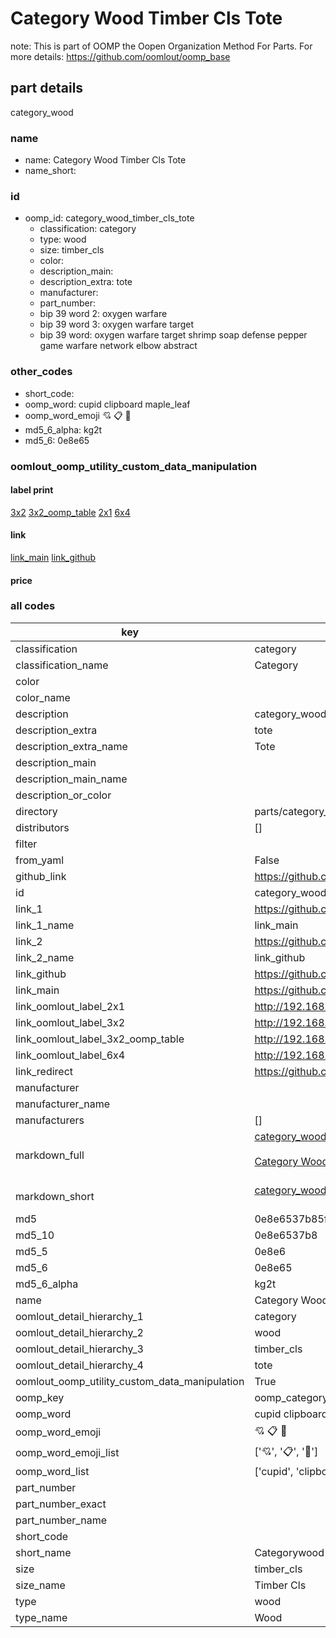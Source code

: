 # Category Wood Timber Cls Tote  

note: This is part of OOMP the Oopen Organization Method For Parts. For more details: https://github.com/oomlout/oomp_base

##  part details
  



category_wood



### name
* name: Category Wood Timber Cls Tote
* name_short: 
### id
* oomp_id: category_wood_timber_cls_tote
  * classification: category
  * type: wood
  * size: timber_cls
  * color: 
  * description_main: 
  * description_extra: tote
  * manufacturer: 
  * part_number: 
  * bip 39 word 2: oxygen warfare
  * bip 39 word 3: oxygen warfare target
  * bip 39 word: oxygen warfare target shrimp soap defense pepper game warfare network elbow abstract

### other_codes
* short_code: 
* oomp_word: cupid clipboard maple_leaf
* oomp_word_emoji :cupid: :clipboard: :maple_leaf:
* md5_6_alpha: kg2t
* md5_6: 0e8e65






### oomlout_oomp_utility_custom_data_manipulation
#### label print
[3x2](http://192.168.1.245:1112/?label=oomp%20kg2t)
[3x2_oomp_table](http://192.168.1.108:1112/?label=oomp%20kg2t)
[2x1](http://192.168.1.242:1112/?label=oomp%20kg2t)
[6x4](http://192.168.1.55:1112/?label=oomp%20kg2t)    

#### link

[link_main](https://github.com/oomlout/oomlout_oomp_version_1_messy/tree/main/parts/category_wood_timber_cls_tote) [link_github](https://github.com/oomlout/oomlout_oomp_version_1_messy/tree/main/parts/category_wood_timber_cls_tote)                             

#### price







### all codes 
| key | value |  
| --- | --- |  
| classification | category |  
| classification_name | Category |  
| color |  |  
| color_name |  |  
| description | category_wood |  
| description_extra | tote |  
| description_extra_name | Tote |  
| description_main |  |  
| description_main_name |  |  
| description_or_color |   |  
| directory | parts/category_wood_timber_cls_tote |  
| distributors | [] |  
| filter |  |  
| from_yaml | False |  
| github_link | https://github.com/oomlout/oomlout_oomp_part_src/tree/main/parts/category_wood_timber_cls_tote |  
| id | category_wood_timber_cls_tote |  
| link_1 | https://github.com/oomlout/oomlout_oomp_version_1_messy/tree/main/parts/category_wood_timber_cls_tote |  
| link_1_name | link_main |  
| link_2 | https://github.com/oomlout/oomlout_oomp_version_1_messy/tree/main/parts/category_wood_timber_cls_tote |  
| link_2_name | link_github |  
| link_github | https://github.com/oomlout/oomlout_oomp_version_1_messy/tree/main/parts/category_wood_timber_cls_tote |  
| link_main | https://github.com/oomlout/oomlout_oomp_version_1_messy/tree/main/parts/category_wood_timber_cls_tote |  
| link_oomlout_label_2x1 | http://192.168.1.242:1112/?label=oomp%20kg2t |  
| link_oomlout_label_3x2 | http://192.168.1.245:1112/?label=oomp%20kg2t |  
| link_oomlout_label_3x2_oomp_table | http://192.168.1.108:1112/?label=oomp%20kg2t |  
| link_oomlout_label_6x4 | http://192.168.1.55:1112/?label=oomp%20kg2t |  
| link_redirect | https://github.com/oomlout/oomlout_oomp_version_1_messy/tree/main/parts/category_wood_timber_cls_tote |  
| manufacturer |  |  
| manufacturer_name |  |  
| manufacturers | [] |  
| markdown_full | [category_wood_timber_cls_tote](none)<br>[](none)<br>[Category Wood Timber Cls Tote](none)<br><br> |  
| markdown_short | [category_wood_timber_cls_tote](none)<br><br> |  
| md5 | 0e8e6537b85f345ce5e6dc73bbfdc4f2 |  
| md5_10 | 0e8e6537b8 |  
| md5_5 | 0e8e6 |  
| md5_6 | 0e8e65 |  
| md5_6_alpha | kg2t |  
| name | Category Wood Timber Cls Tote |  
| oomlout_detail_hierarchy_1 | category |  
| oomlout_detail_hierarchy_2 | wood |  
| oomlout_detail_hierarchy_3 | timber_cls |  
| oomlout_detail_hierarchy_4 | tote |  
| oomlout_oomp_utility_custom_data_manipulation | True |  
| oomp_key | oomp_category_wood_timber_cls_tote |  
| oomp_word | cupid clipboard maple_leaf |  
| oomp_word_emoji | :cupid: :clipboard: :maple_leaf: |  
| oomp_word_emoji_list | [':cupid:', ':clipboard:', ':maple_leaf:'] |  
| oomp_word_list | ['cupid', 'clipboard', 'maple_leaf'] |  
| part_number |  |  
| part_number_exact |  |  
| part_number_name |  |  
| short_code |  |  
| short_name | Categorywood |  
| size | timber_cls |  
| size_name | Timber Cls |  
| type | wood |  
| type_name | Wood |  
